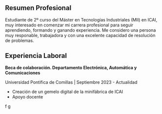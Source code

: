 ## Resumen Profesional
Estudiante de 2º curso del Máster en Tecnologías Industriales (MII) en ICAI, muy interesado en comenzar mi carrera profesional para seguir aprendiendo, formando y ganando experiencia. Me considero una persona muy responable, trabajadora y con una excelente capacidad de resolución de problemas. 

## Experiencia Laboral
**Beca de colaboración. Departamento Electrónica, Automática y Comunicaciones**

Universidad Pontifica de Comillas | Septiembre 2023 - Actualidad
- Creación de un gemelo digital de la minifábrica de ICAI
- Apoyo docente

f
g
